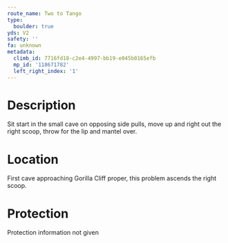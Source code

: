 ```yaml
---
route_name: Two to Tango
type:
  boulder: true
yds: V2
safety: ''
fa: unknown
metadata:
  climb_id: 7716fd18-c2e4-4997-bb19-e045b0165efb
  mp_id: '118671782'
  left_right_index: '1'
---
```

# Description
Sit start in the small cave on opposing side pulls, move up and right out the right scoop, throw for the lip and mantel over.

# Location
First cave approaching Gorilla Cliff proper, this problem ascends the right scoop.

# Protection
Protection information not given
